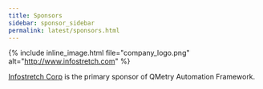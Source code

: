 ```yaml
---
title: Sponsors
sidebar: sponsor_sidebar
permalink: latest/sponsors.html
---
```





{% include inline_image.html file="company_logo.png" alt="http://www.infostretch.com" %} 


<a href="http://www.infostretch.com" target="_blank">Infostretch Corp</a> is the primary sponsor of QMetry Automation Framework.